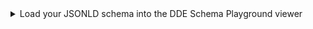<details>
  <summary>Load your JSONLD schema into the DDE Schema Playground viewer</summary>
  
- If your JSONLD was saved locally, upload it to GitHub
- Click on "[Register Schema](https://docs.google.com/presentation/d/1yl_aTm-od5U729-nVZWsGnl33oTDTS3NNlLzou60phI/edit#slide=id.p31)"
- [Copy the url](https://docs.google.com/presentation/d/1yl_aTm-od5U729-nVZWsGnl33oTDTS3NNlLzou60phI/edit#slide=id.p30) to your JSONLD schema in GitHub from the address bar of your browser
- [Paste the url](https://docs.google.com/presentation/d/1yl_aTm-od5U729-nVZWsGnl33oTDTS3NNlLzou60phI/edit#slide=id.p32) into the schema playground
- Use the [link convert option](https://docs.google.com/presentation/d/1yl_aTm-od5U729-nVZWsGnl33oTDTS3NNlLzou60phI/edit#slide=id.p33) if it pops up
- Click on "[Let’s go](https://docs.google.com/presentation/d/1yl_aTm-od5U729-nVZWsGnl33oTDTS3NNlLzou60phI/edit#slide=id.p34)" to test the compatibility of your schema with the DDE
  - If it works well, you will see [no errors](https://docs.google.com/presentation/d/1yl_aTm-od5U729-nVZWsGnl33oTDTS3NNlLzou60phI/edit#slide=id.p35)
  - If there are some minor issues, you will receive a warning **but can and should select the option to continue**
  - If there are major issues, you will be blocked from continuing until those issues are addressed

- Double check that your loaded schema has the expected parentage, properties and constraints  
</details>

